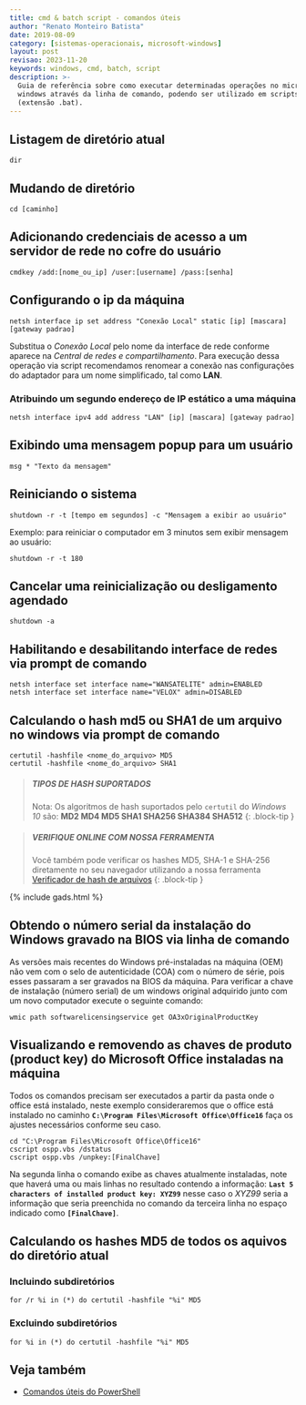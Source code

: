 ```yaml
---
title: cmd & batch script - comandos úteis
author: "Renato Monteiro Batista"
date: 2019-08-09
category: [sistemas-operacionais, microsoft-windows]
layout: post
revisao: 2023-11-20
keywords: windows, cmd, batch, script
description: >-
  Guia de referência sobre como executar determinadas operações no microsoft
  windows através da linha de comando, podendo ser utilizado em scripts batch
  (extensão .bat).
---
```


## Listagem de diretório atual

```batch
dir
```

## Mudando de diretório

```batch
cd [caminho]
```

## Adicionando credenciais de acesso a um servidor de rede no cofre do usuário

```batch
cmdkey /add:[nome_ou_ip] /user:[username] /pass:[senha]
```

## Configurando o ip da máquina

```batch
netsh interface ip set address "Conexão Local" static [ip] [mascara] [gateway padrao]
```

Substitua o _Conexão Local_ pelo nome da interface de rede conforme aparece na _Central de redes e compartilhamento_. Para execução dessa operação via script recomendamos renomear a conexão nas configurações do adaptador para um nome simplificado, tal como **LAN**.

### Atribuindo um segundo endereço de IP estático a uma máquina

```batch
netsh interface ipv4 add address "LAN" [ip] [mascara] [gateway padrao]
```

## Exibindo uma mensagem popup para um usuário

```batch
msg * "Texto da mensagem"
```

## Reiniciando o sistema

```batch
shutdown -r -t [tempo em segundos] -c "Mensagem a exibir ao usuário"
```

Exemplo: para reiniciar o computador em 3 minutos sem exibir mensagem ao usuário:

```batch
shutdown -r -t 180
```

## Cancelar uma reinicialização ou desligamento agendado

```batch
shutdown -a
```

## Habilitando e desabilitando interface de redes via prompt de comando

```batch
netsh interface set interface name="WANSATELITE" admin=ENABLED
netsh interface set interface name="VELOX" admin=DISABLED
```

## Calculando o hash md5  ou SHA1 de um arquivo no windows via prompt de comando

```batch
certutil -hashfile <nome_do_arquivo> MD5
certutil -hashfile <nome_do_arquivo> SHA1
```

> ##### TIPOS DE HASH SUPORTADOS
>
>Nota: Os algoritmos de hash suportados pelo `certutil` do _Windows 10_ são: **MD2 MD4 MD5 SHA1 SHA256 SHA384 SHA512**
{: .block-tip }

> ##### VERIFIQUE ONLINE COM NOSSA FERRAMENTA
>
> Você também pode verificar os hashes MD5, SHA-1 e SHA-256 diretamente no seu navegador utilizando a nossa ferramenta [Verificador de hash de arquivos](http://rmbinformatica.com.br/hash.php)
{: .block-tip }

{% include gads.html %}

## Obtendo o número serial da instalação do Windows gravado na BIOS via linha de comando

As versões mais recentes do Windows pré-instaladas na máquina (OEM) não vem com o selo de autenticidade (COA) com o número de série, pois esses passaram a ser gravados na BIOS da máquina. Para verificar a chave de instalação (número serial) de um windows original adquirido junto com um novo computador execute o seguinte comando:

```batch
wmic path softwarelicensingservice get OA3xOriginalProductKey
```

## Visualizando e removendo as chaves de produto (product key) do Microsoft Office instaladas na máquina

Todos os comandos precisam ser executados a partir da pasta onde o office está instalado, neste exemplo consideraremos que o office está instalado no caminho **`C:\Program Files\Microsoft Office\Office16`** faça os ajustes necessários conforme seu caso.&#x20;

```batch
cd "C:\Program Files\Microsoft Office\Office16"
cscript ospp.vbs /dstatus
cscript ospp.vbs /unpkey:[FinalChave]
```

Na segunda linha o comando exibe as chaves atualmente instaladas, note que haverá uma ou mais linhas no resultado contendo a informação: **`Last 5 characters of installed product key: XYZ99`** nesse caso o _XYZ99_ seria a informação que seria preenchida no comando da terceira linha no espaço indicado como **`[FinalChave]`**.

## Calculando os hashes MD5 de todos os aquivos do diretório atual

### Incluindo subdiretórios

```batch
for /r %i in (*) do certutil -hashfile "%i" MD5
```

### Excluindo subdiretórios

```batch
for %i in (*) do certutil -hashfile "%i" MD5
```

## Veja também

* [Comandos úteis do PowerShell](/ajuda/sistemas-operacionais/microsoft-windows/comandos-uteis-do-powershell)